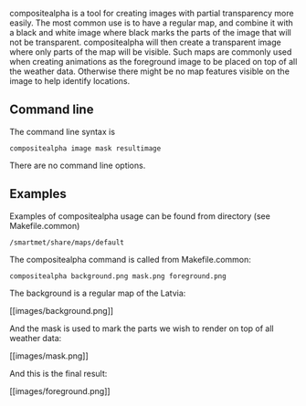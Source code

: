 compositealpha is a tool for creating images with partial transparency more easily. The most common use is to have a regular map, and combine it with a black and white image where black marks the parts of the image that will not be transparent. compositealpha will then create a transparent image where only parts of the map will be visible. Such maps are commonly used when creating animations as the foreground image to be placed on top of all the weather data. Otherwise there might be no map features visible on the image to help identify locations.

## Command line

The command line syntax is

    compositealpha image mask resultimage

There are no command line options.

## Examples

Examples of compositealpha usage can be found from directory (see Makefile.common)

    /smartmet/share/maps/default

The compositealpha command is called from Makefile.common:

    compositealpha background.png mask.png foreground.png

The background is a regular map of the Latvia:

[[images/background.png]]

And the mask is used to mark the parts we wish to render on top of all weather data:

[[images/mask.png]]

And this is the final result:

[[images/foreground.png]]